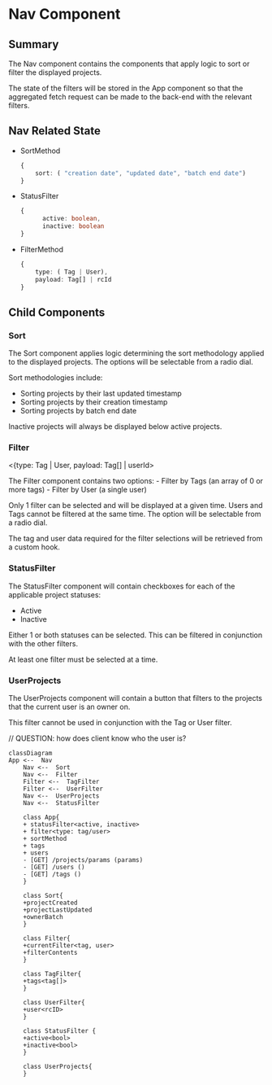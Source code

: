 # Nav Component

## Summary 

The Nav component contains the components that apply logic to sort or filter the displayed projects.

The state of the filters will be stored in the App component so that the aggregated fetch request can be made to the back-end with the relevant filters.

## Nav Related State 

- SortMethod
  ```typescript
  {
      sort: ( "creation date", "updated date", "batch end date")
  }
  ```
- StatusFilter
  ```typescript
  {
        active: boolean,
        inactive: boolean
  }
  ```
- FilterMethod
    ```typescript
    {
        type: ( Tag | User),
        payload: Tag[] | rcId
    }
    ```


## Child Components

### Sort 
The Sort component applies logic determining the sort methodology applied to the displayed projects. The options will be selectable from a radio dial.

Sort methodologies include:
- Sorting projects by their last updated timestamp 
- Sorting projects by their creation timestamp 
- Sorting projects by batch end date

Inactive projects will always be displayed below active projects.

### Filter 
<{type: Tag | User, payload: Tag[] | userId>

The Filter component contains two options:
    - Filter by Tags (an array of 0 or more tags)
    - Filter by User (a single user)

Only 1 filter can be selected and will be displayed at a given time. Users and Tags cannot be filtered at the same time. The option will be selectable from a radio dial.

The tag and user data required for the filter selections will be retrieved from a custom hook.

### StatusFilter

The StatusFilter component will contain checkboxes for each of the applicable project statuses:
- Active
- Inactive

Either 1 or both statuses can be selected. This can be filtered in conjunction with the other filters.

At least one filter must be selected at a time.

### UserProjects

The UserProjects component will contain a button that filters to the projects that the current user is an owner on.

This filter cannot be used in conjunction with the Tag or User filter.

// QUESTION: how does client know who the user is?

```mermaid
classDiagram
App <--  Nav
    Nav <--  Sort
    Nav <--  Filter
    Filter <--  TagFilter
    Filter <--  UserFilter
    Nav <--  UserProjects
    Nav <--  StatusFilter

    class App{
    + statusFilter<active, inactive>
    + filter<type: tag/user>
    + sortMethod
    + tags
    + users
    - [GET] /projects/params (params)
    - [GET] /users ()
    - [GET] /tags ()
    }

    class Sort{
    +projectCreated
    +projectLastUpdated
    +ownerBatch
    }

    class Filter{
    +currentFilter<tag, user>
    +filterContents
    }

    class TagFilter{
    +tags<tag[]>
    }

    class UserFilter{
    +user<rcID>
    }

    class StatusFilter {
    +active<bool>
    +inactive<bool>
    }

    class UserProjects{
    }
```